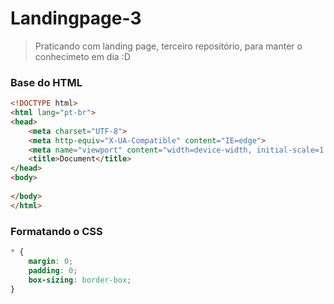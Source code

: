 # Landingpage-3

>Praticando com landing page, terceiro repositório, para manter o conhecimeto em dia :D

### Base do HTML
```html
<!DOCTYPE html>
<html lang="pt-br">
<head>
    <meta charset="UTF-8">
    <meta http-equiv="X-UA-Compatible" content="IE=edge">
    <meta name="viewport" content="width=device-width, initial-scale=1.0">
    <title>Document</title>
</head>
<body>
    
</body>
</html>
```

### Formatando o CSS
```css
* {
    margin: 0;
    padding: 0;
    box-sizing: border-box;
}
```